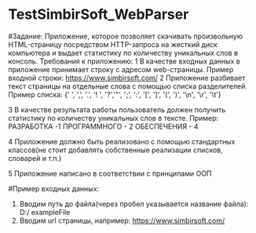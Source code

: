 # TestSimbirSoft_WebParser
#Задание:
Приложение, которое позволяет скачивать произвольную HTML-страницу
посредством HTTP-запроса на жесткий диск компьютера и выдает статистику по
количеству уникальных слов в консоль.
Требования к приложению:
1 В качестве входных данных в приложение принимает строку с адресом web-страницы. Пример входной строки: https://www.simbirsoft.com/
2 Приложение разбивает текст страницы на отдельные слова с помощью списка разделителей.
  Пример списка:
  {' ', ',', '.', '! ', '?','"', ';', ':', '[', ']', '(', ')', '\n', '\r', '\t'}
  
3 В качестве результата работы пользователь должен получить статистику по
  количеству уникальных слов в тексте.
  Пример:
  РАЗРАБОТКА -1
  ПРОГРАММНОГО - 2
  ОБЕСПЕЧЕНИЯ - 4
  
4 Приложение должно быть реализовано с помощью стандартных классов(не стоит добавлять собственные реализации списков, словарей и т.п.)

5 Приложение написано в соответствии с принципами ООП

#Пример входных данных:
1. Вводим путь до файла(через пробел указывается название файла): D:/ exampleFile
2. Вводим url страницы, например: https://www.simbirsoft.com/

